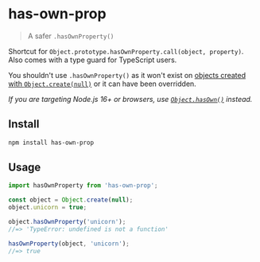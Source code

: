 # has-own-prop

> A safer `.hasOwnProperty()`

Shortcut for `Object.prototype.hasOwnProperty.call(object, property)`. Also comes with a type guard for TypeScript users.

You shouldn't use `.hasOwnProperty()` as it won't exist on [objects created with `Object.create(null)`](https://stackoverflow.com/a/12017703/64949) or it can have been overridden.

*If you are targeting Node.js 16+ or browsers, use [`Object.hasOwn()`](https://developer.mozilla.org/en-US/docs/Web/JavaScript/Reference/Global_Objects/Object/hasOwn) instead.*

## Install

```sh
npm install has-own-prop
```

## Usage

```js
import hasOwnProperty from 'has-own-prop';

const object = Object.create(null);
object.unicorn = true;

object.hasOwnProperty('unicorn');
//=> 'TypeError: undefined is not a function'

hasOwnProperty(object, 'unicorn');
//=> true
```
